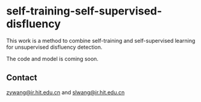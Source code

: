 # self-training-self-supervised-disfluency

This work is a method to combine self-training and self-supervised learning for unsupervised disfluency detection.

The code and model is coming soon.

## Contact
zywang@ir.hit.edu.cn and slwang@ir.hit.edu.cn
